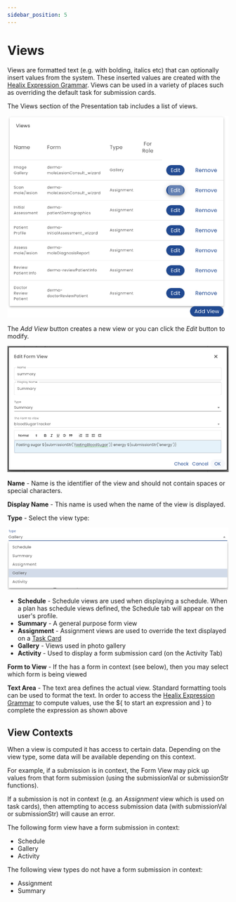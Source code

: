 ```yaml
---
sidebar_position: 5
---
```


 # Views

Views are formatted text (e.g. with bolding, italics etc) that can optionally insert values from the system.  These inserted values are created with the [Healix Expression Grammar](/docs/dynamic-data-model/healix-calculation-grammar).  Views can be used in a variety of places such as overriding the default task for submission cards.

The Views section of the Presentation tab includes a list of views.

![Views List](img/views-list.png)

The *Add View* button creates a new view or you can click the *Edit* button to modify.

![View Edit](img/view-edit.png)

**Name** - Name is the identifier of the view and should not contain spaces or special characters.

**Display Name** - This name is used when the name of the view is displayed.

**Type** - Select the view type:

![View Type](img/view-type.png)

* **Schedule** - Schedule views are used when displaying a schedule.  When a plan has schedule views defined, the Schedule tab will appear on the user's profile.
* **Summary** - A general purpose form view
* **Assignment** - Assignment views are used to override the text displayed on a [Task Card](/docs/glossary.md#task-card)
* **Gallery** - Views used in photo gallery
* **Activity** - Used to display a form submission card (on the Activity Tab)

**Form to View** - If the has a form in context (see below), then you may select which form is being viewed

**Text Area** - The text area defines the actual view. Standard formatting tools can be used to format the text. In order to access the [Healix Expression Grammar](/docs/dynamic-data-model/healix-calculation-grammar) to compute values, use the ${ to start an expression and } to complete the expression as shown above

## View Contexts

When a view is computed it has access to certain data. Depending on the view type, some data will be available depending on this context.

For example, if a submission is in context, the Form View may pick up values from that form submission (using the submissionVal or submissionStr functions).

If a submission is not in context (e.g. an *Assignment* view which is used on task cards), then attempting to access submission data (with submissionVal or submissionStr) will cause an error.

The following form view have a form submission in context:

* Schedule
* Gallery
* Activity

The following view types do not have a form submission in context:

* Assignment
* Summary

